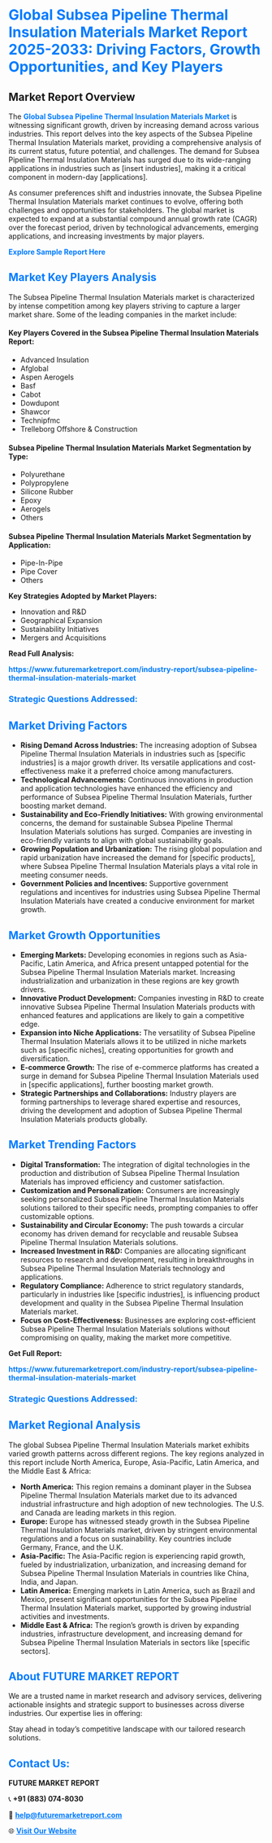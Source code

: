 <h1 style="color: #007BFF;">Global Subsea Pipeline Thermal Insulation Materials Market Report 2025-2033: Driving Factors, Growth Opportunities, and Key Players</h1>

<section id="overview">
<h2>Market Report Overview</h2>
<p>The <a href="https://www.futuremarketreport.com/industry-report/subsea-pipeline-thermal-insulation-materials-market" style="color: #007BFF; text-decoration: none;"><strong>Global Subsea Pipeline Thermal Insulation Materials Market</strong></a> is witnessing significant growth, driven by increasing demand across various industries. This report delves into the key aspects of the Subsea Pipeline Thermal Insulation Materials market, providing a comprehensive analysis of its current status, future potential, and challenges. The demand for Subsea Pipeline Thermal Insulation Materials has surged due to its wide-ranging applications in industries such as [insert industries], making it a critical component in modern-day [applications].</p>
<p>As consumer preferences shift and industries innovate, the Subsea Pipeline Thermal Insulation Materials market continues to evolve, offering both challenges and opportunities for stakeholders. The global market is expected to expand at a substantial compound annual growth rate (CAGR) over the forecast period, driven by technological advancements, emerging applications, and increasing investments by major players.</p>
</section>

<section id="overview">
<p><a href="https://www.futuremarketreport.com/request-sample/reportId=30384" style="color: #007BFF; text-decoration: none;"><strong>Explore Sample Report Here</strong></a></p>
</section>

<section id="key-players">
<h2 style="color: #007BFF;">Market Key Players Analysis</h2>
<p>The Subsea Pipeline Thermal Insulation Materials market is characterized by intense competition among key players striving to capture a larger market share. Some of the leading companies in the market include:</p>
<h4>Key Players Covered in the Subsea Pipeline Thermal Insulation Materials Report:</h4>
<ul><li>Advanced Insulation</li><li>Afglobal</li><li>Aspen Aerogels</li><li>Basf</li><li>Cabot</li><li>Dowdupont</li><li>Shawcor</li><li>Technipfmc</li><li>Trelleborg Offshore &amp; Construction</li></ul>
<h4>Subsea Pipeline Thermal Insulation Materials Market Segmentation by Type:</h4>
<ul><li>Polyurethane</li><li>Polypropylene</li><li>Silicone Rubber</li><li>Epoxy</li><li>Aerogels</li><li>Others</li></ul>

<h4>Subsea Pipeline Thermal Insulation Materials Market Segmentation by Application:</h4>
<ul><li>Pipe-In-Pipe</li><li>Pipe Cover</li><li>Others</li></ul>
<p><strong>Key Strategies Adopted by Market Players:</strong></p>
<ul>
<li>Innovation and R&D</li>
<li>Geographical Expansion</li>
<li>Sustainability Initiatives</li>
<li>Mergers and Acquisitions</li>
</ul>
</section>

<section>
<p><strong>Read Full Analysis: </strong></p><a href="https://www.futuremarketreport.com/industry-report/subsea-pipeline-thermal-insulation-materials-market" style="color: #007BFF; text-decoration: none;"><strong>https://www.futuremarketreport.com/industry-report/subsea-pipeline-thermal-insulation-materials-market</strong></a>
<h3 style="color: #007BFF;">Strategic Questions Addressed:</h3>
</section>

<section id="driving-factors">
<h2 style="color: #007BFF;">Market Driving Factors</h2>
<ul>
<li><strong>Rising Demand Across Industries:</strong> The increasing adoption of Subsea Pipeline Thermal Insulation Materials in industries such as [specific industries] is a major growth driver. Its versatile applications and cost-effectiveness make it a preferred choice among manufacturers.</li>
<li><strong>Technological Advancements:</strong> Continuous innovations in production and application technologies have enhanced the efficiency and performance of Subsea Pipeline Thermal Insulation Materials, further boosting market demand.</li>
<li><strong>Sustainability and Eco-Friendly Initiatives:</strong> With growing environmental concerns, the demand for sustainable Subsea Pipeline Thermal Insulation Materials solutions has surged. Companies are investing in eco-friendly variants to align with global sustainability goals.</li>
<li><strong>Growing Population and Urbanization:</strong> The rising global population and rapid urbanization have increased the demand for [specific products], where Subsea Pipeline Thermal Insulation Materials plays a vital role in meeting consumer needs.</li>
<li><strong>Government Policies and Incentives:</strong> Supportive government regulations and incentives for industries using Subsea Pipeline Thermal Insulation Materials have created a conducive environment for market growth.</li>
</ul>
</section>

<section id="growth-opportunities">
<h2 style="color: #007BFF;">Market Growth Opportunities</h2>
<ul>
<li><strong>Emerging Markets:</strong> Developing economies in regions such as Asia-Pacific, Latin America, and Africa present untapped potential for the Subsea Pipeline Thermal Insulation Materials market. Increasing industrialization and urbanization in these regions are key growth drivers.</li>
<li><strong>Innovative Product Development:</strong> Companies investing in R&D to create innovative Subsea Pipeline Thermal Insulation Materials products with enhanced features and applications are likely to gain a competitive edge.</li>
<li><strong>Expansion into Niche Applications:</strong> The versatility of Subsea Pipeline Thermal Insulation Materials allows it to be utilized in niche markets such as [specific niches], creating opportunities for growth and diversification.</li>
<li><strong>E-commerce Growth:</strong> The rise of e-commerce platforms has created a surge in demand for Subsea Pipeline Thermal Insulation Materials used in [specific applications], further boosting market growth.</li>
<li><strong>Strategic Partnerships and Collaborations:</strong> Industry players are forming partnerships to leverage shared expertise and resources, driving the development and adoption of Subsea Pipeline Thermal Insulation Materials products globally.</li>
</ul>
</section>

<section id="trending-factors">
<h2 style="color: #007BFF;">Market Trending Factors</h2>
<ul>
<li><strong>Digital Transformation:</strong> The integration of digital technologies in the production and distribution of Subsea Pipeline Thermal Insulation Materials has improved efficiency and customer satisfaction.</li>
<li><strong>Customization and Personalization:</strong> Consumers are increasingly seeking personalized Subsea Pipeline Thermal Insulation Materials solutions tailored to their specific needs, prompting companies to offer customizable options.</li>
<li><strong>Sustainability and Circular Economy:</strong> The push towards a circular economy has driven demand for recyclable and reusable Subsea Pipeline Thermal Insulation Materials solutions.</li>
<li><strong>Increased Investment in R&D:</strong> Companies are allocating significant resources to research and development, resulting in breakthroughs in Subsea Pipeline Thermal Insulation Materials technology and applications.</li>
<li><strong>Regulatory Compliance:</strong> Adherence to strict regulatory standards, particularly in industries like [specific industries], is influencing product development and quality in the Subsea Pipeline Thermal Insulation Materials market.</li>
<li><strong>Focus on Cost-Effectiveness:</strong> Businesses are exploring cost-efficient Subsea Pipeline Thermal Insulation Materials solutions without compromising on quality, making the market more competitive.</li>
</ul>
</section>

<section>
<p><strong>Get Full Report: </strong></p><a href="https://www.futuremarketreport.com/industry-report/subsea-pipeline-thermal-insulation-materials-market" style="color: #007BFF; text-decoration: none;"><strong>https://www.futuremarketreport.com/industry-report/subsea-pipeline-thermal-insulation-materials-market</strong></a>
<h3 style="color: #007BFF;">Strategic Questions Addressed:</h3>
</section>


<section id="regional-analysis">
<h2 style="color: #007BFF;">Market Regional Analysis</h2>
<p>The global Subsea Pipeline Thermal Insulation Materials market exhibits varied growth patterns across different regions. The key regions analyzed in this report include North America, Europe, Asia-Pacific, Latin America, and the Middle East & Africa:</p>
<ul>
<li><strong>North America:</strong> This region remains a dominant player in the Subsea Pipeline Thermal Insulation Materials market due to its advanced industrial infrastructure and high adoption of new technologies. The U.S. and Canada are leading markets in this region.</li>
<li><strong>Europe:</strong> Europe has witnessed steady growth in the Subsea Pipeline Thermal Insulation Materials market, driven by stringent environmental regulations and a focus on sustainability. Key countries include Germany, France, and the U.K.</li>
<li><strong>Asia-Pacific:</strong> The Asia-Pacific region is experiencing rapid growth, fueled by industrialization, urbanization, and increasing demand for Subsea Pipeline Thermal Insulation Materials in countries like China, India, and Japan.</li>
<li><strong>Latin America:</strong> Emerging markets in Latin America, such as Brazil and Mexico, present significant opportunities for the Subsea Pipeline Thermal Insulation Materials market, supported by growing industrial activities and investments.</li>
<li><strong>Middle East & Africa:</strong> The region’s growth is driven by expanding industries, infrastructure development, and increasing demand for Subsea Pipeline Thermal Insulation Materials in sectors like [specific sectors].</li>
</ul>
</section>

<footer>
<h2 style="color: #007BFF;">About FUTURE MARKET REPORT</h2>
<p>We are a trusted name in market research and advisory services, delivering actionable insights and strategic support to businesses across diverse industries. Our expertise lies in offering:</p>

<p>Stay ahead in today’s competitive landscape with our tailored research solutions.</p>

<h2 style="color: #007BFF;">Contact Us:</h2>
<p><strong>FUTURE MARKET REPORT</strong></p>
<p>📞 <strong>+91 (883) 074-8030</strong></p>
<p>📧 <strong><a href="mailto:help@futuremarketreport.com" style="color: #007BFF;">help@futuremarketreport.com</a></strong></p>
<p>🌐 <strong><a href="https://www.futuremarketreport.com/" style="color: #007BFF;">Visit Our Website</a></strong></p>
</footer>